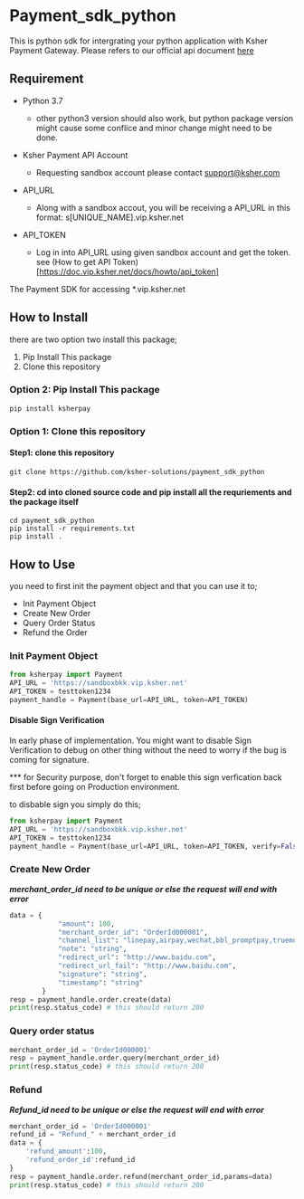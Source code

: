 # Payment_sdk_python

This is python sdk for intergrating your python application with Ksher Payment Gateway. Please refers to our official api document [here](https://doc.vip.ksher.net)

## Requirement
- Python 3.7
    - other python3 version should also work, but python package version might cause some conflice and minor change might need to be done.

- Ksher Payment API Account
    - Requesting sandbox account please contact support@ksher.com
    
- API_URL
    - Along with a sandbox accout, you will be receiving a API_URL in this format: s[UNIQUE_NAME].vip.ksher.net

- API_TOKEN
    - Log in into API_URL using given sandbox account and get the token. see (How to get API Token)[https://doc.vip.ksher.net/docs/howto/api_token]


The Payment SDK for accessing *.vip.ksher.net

## How to Install

there are two option two install this package;

1. Pip Install This package
2. Clone this repository

### Option 2: Pip Install This package
```
pip install ksherpay
```

### Option 1: Clone this repository

#### Step1: clone this repository
```shell
git clone https://github.com/ksher-solutions/payment_sdk_python
```

#### Step2: cd into cloned source code and pip install all the requriements and the package itself
```shell
cd payment_sdk_python
pip install -r requirements.txt
pip install .

```


## How to Use
you need to first init the payment object and that you can use it to;
- Init Payment Object
- Create New Order
- Query Order Status
- Refund the Order


### Init Payment Object

```python
from ksherpay import Payment
API_URL = 'https://sandboxbkk.vip.ksher.net'
API_TOKEN = testtoken1234
payment_handle = Payment(base_url=API_URL, token=API_TOKEN)
```

#### Disable Sign Verification
In early phase of implementation. You might want to disable Sign Verification to debug on other thing without the need to worry if the bug is coming for signature.

*** for Security purpose, don't forget to enable this sign verfication back first before going on Production environment.

to disbable sign you simply do this;
```python
from ksherpay import Payment
API_URL = 'https://sandboxbkk.vip.ksher.net'
API_TOKEN = testtoken1234
payment_handle = Payment(base_url=API_URL, token=API_TOKEN, verify=False)
```


### Create New Order
***merchant_order_id need to be unique or else the request will end with error***

```python
data = {
            "amount": 100,
            "merchant_order_id": "OrderId000001",
            "channel_list": "linepay,airpay,wechat,bbl_promptpay,truemoney,ktbcard",
            "note": "string",
            "redirect_url": "http://www.baidu.com",
            "redirect_url_fail": "http://www.baidu.com",
            "signature": "string",
            "timestamp": "string"
        }
resp = payment_handle.order.create(data)
print(resp.status_code) # this should return 200
```

### Query order status
```python
merchant_order_id = 'OrderId000001'
resp = payment_handle.order.query(merchant_order_id)
print(resp.status_code) # this should return 200
```

### Refund
***Refund_id need to be unique or else the request will end with error***
```python
merchant_order_id = 'OrderId000001'
refund_id = "Refund_" + merchant_order_id
data = {
    'refund_amount':100,
    'refund_order_id':refund_id
}
resp = payment_handle.order.refund(merchant_order_id,params=data)
print(resp.status_code) # this should return 200
```